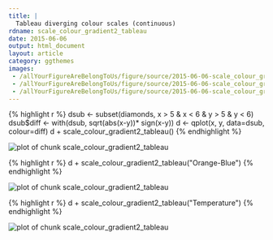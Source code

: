 ```yaml
---
title: |
  Tableau diverging colour scales (continuous)
rdname: scale_colour_gradient2_tableau
date: 2015-06-06
output: html_document
layout: article
category: ggthemes
images:
 - /allYourFigureAreBelongToUs/figure/source/2015-06-06-scale_colour_gradient2_tableau/scale_colour_gradient2_tableau-1.png
 - /allYourFigureAreBelongToUs/figure/source/2015-06-06-scale_colour_gradient2_tableau/scale_colour_gradient2_tableau-2.png
 - /allYourFigureAreBelongToUs/figure/source/2015-06-06-scale_colour_gradient2_tableau/scale_colour_gradient2_tableau-3.png
---
```





{% highlight r %}
dsub <- subset(diamonds, x > 5 & x < 6 & y > 5 & y < 6)
dsub$diff <- with(dsub, sqrt(abs(x-y))* sign(x-y))
d <- qplot(x, y, data=dsub, colour=diff)
d + scale_colour_gradient2_tableau()
{% endhighlight %}

![plot of chunk scale_colour_gradient2_tableau](/allYourFigureAreBelongToUs/figure/source/2015-06-06-scale_colour_gradient2_tableau/scale_colour_gradient2_tableau-1.png) 

{% highlight r %}
d + scale_colour_gradient2_tableau("Orange-Blue")
{% endhighlight %}

![plot of chunk scale_colour_gradient2_tableau](/allYourFigureAreBelongToUs/figure/source/2015-06-06-scale_colour_gradient2_tableau/scale_colour_gradient2_tableau-2.png) 

{% highlight r %}
d + scale_colour_gradient2_tableau("Temperature")
{% endhighlight %}

![plot of chunk scale_colour_gradient2_tableau](/allYourFigureAreBelongToUs/figure/source/2015-06-06-scale_colour_gradient2_tableau/scale_colour_gradient2_tableau-3.png) 